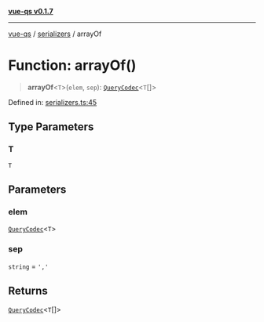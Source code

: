 [**vue-qs v0.1.7**](../../../../README.md)

***

[vue-qs](../../../../README.md) / [serializers](../README.md) / arrayOf

# Function: arrayOf()

> **arrayOf**\<`T`\>(`elem`, `sep`): [`QueryCodec`](../../../../type-aliases/QueryCodec.md)\<`T`[]\>

Defined in: [serializers.ts:45](https://github.com/iamsomraj/vue-qs/blob/3914abe3b71638946c178175ac5cb09af4684d1b/src/serializers.ts#L45)

## Type Parameters

### T

`T`

## Parameters

### elem

[`QueryCodec`](../../../../type-aliases/QueryCodec.md)\<`T`\>

### sep

`string` = `','`

## Returns

[`QueryCodec`](../../../../type-aliases/QueryCodec.md)\<`T`[]\>
